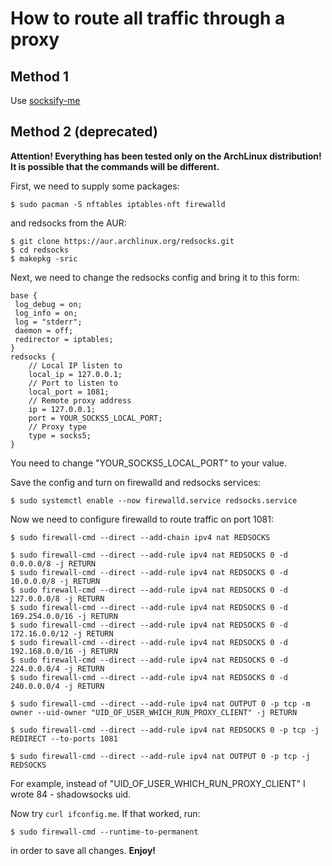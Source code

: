 # How to route all traffic through a proxy

## Method 1
Use [socksify-me](https://github.com/BigmenPixel0/socksify-me)

## Method 2 (deprecated)

**Attention! Everything has been tested only on the ArchLinux distribution! It is possible that the commands will be different.**

First, we need to supply some packages:
```
$ sudo pacman -S nftables iptables-nft firewalld
```
and redsocks from the AUR:
```
$ git clone https://aur.archlinux.org/redsocks.git
$ cd redsocks
$ makepkg -sric
```

Next, we need to change the redsocks config and bring it to this form:
```
base {
 log_debug = on;
 log_info = on;
 log = "stderr";
 daemon = off;
 redirector = iptables;
}
redsocks {
    // Local IP listen to
    local_ip = 127.0.0.1;
    // Port to listen to
    local_port = 1081;
    // Remote proxy address
    ip = 127.0.0.1;
    port = YOUR_SOCKS5_LOCAL_PORT;
    // Proxy type
    type = socks5;
}
```
You need to change "YOUR_SOCKS5_LOCAL_PORT" to your value.


Save the config and turn on firewalld and redsocks services:
```
$ sudo systemctl enable --now firewalld.service redsocks.service
```

Now we need to configure firewalld to route traffic on port 1081:
```
$ sudo firewall-cmd --direct --add-chain ipv4 nat REDSOCKS

$ sudo firewall-cmd --direct --add-rule ipv4 nat REDSOCKS 0 -d 0.0.0.0/8 -j RETURN
$ sudo firewall-cmd --direct --add-rule ipv4 nat REDSOCKS 0 -d 10.0.0.0/8 -j RETURN
$ sudo firewall-cmd --direct --add-rule ipv4 nat REDSOCKS 0 -d 127.0.0.0/8 -j RETURN
$ sudo firewall-cmd --direct --add-rule ipv4 nat REDSOCKS 0 -d 169.254.0.0/16 -j RETURN
$ sudo firewall-cmd --direct --add-rule ipv4 nat REDSOCKS 0 -d 172.16.0.0/12 -j RETURN
$ sudo firewall-cmd --direct --add-rule ipv4 nat REDSOCKS 0 -d 192.168.0.0/16 -j RETURN
$ sudo firewall-cmd --direct --add-rule ipv4 nat REDSOCKS 0 -d 224.0.0.0/4 -j RETURN
$ sudo firewall-cmd --direct --add-rule ipv4 nat REDSOCKS 0 -d 240.0.0.0/4 -j RETURN

$ sudo firewall-cmd --direct --add-rule ipv4 nat OUTPUT 0 -p tcp -m owner --uid-owner "UID_OF_USER_WHICH_RUN_PROXY_CLIENT" -j RETURN

$ sudo firewall-cmd --direct --add-rule ipv4 nat REDSOCKS 0 -p tcp -j REDIRECT --to-ports 1081

$ sudo firewall-cmd --direct --add-rule ipv4 nat OUTPUT 0 -p tcp -j REDSOCKS
```
For example, instead of "UID_OF_USER_WHICH_RUN_PROXY_CLIENT" I wrote 84 - shadowsocks uid. 

Now try `curl ifconfig.me`. If that worked, run:
```
$ sudo firewall-cmd --runtime-to-permanent
```
in order to save all changes.
**Enjoy!**
